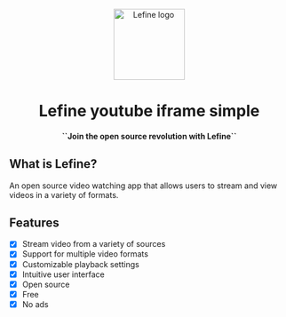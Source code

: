 <div align="center">
<br/>
<a href="https://lefine.netlify.app/">
<img src="./assets/logo.png"
height="128"
alt="Lefine logo"
/>
</a>
<p><b><h1>Lefine youtube iframe simple</h1></b></p>
<p><h4>``Join the open source revolution with Lefine``</h4></p>

[//]: # ("Experience the power of open source with Lefine")

[//]: # ("Lefine: The ultimate, open source video experience")

[//]: # ("Stream with freedom using Lefine")

[//]: # ("Lefine: Where innovation meets open source video")

[//]: # ("Join the open source revolution with Lefine")
</div>

## What is Lefine?
An open source video watching app that allows users to stream and view videos in a variety of formats.

## Features
- [x] Stream video from a variety of sources
- [x] Support for multiple video formats
- [x] Customizable playback settings
- [x] Intuitive user interface
- [x] Open source
- [x] Free
- [x] No ads

